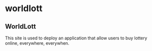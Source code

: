 # worldlott
<h2>WorldLott</h2>
This site is used to deploy an application that allow users to buy lottery online, everywhere, everywhen.
